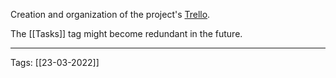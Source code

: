 Creation and organization of the project's [Trello](https://trello.com/invite/b/bTob0nIa/3e9d4626edcf7b981afb27d76f2dc7d5/master-thesis).

The [[Tasks]] tag might become redundant in the future.



---
Tags:
[[23-03-2022]]